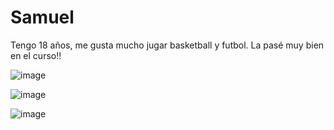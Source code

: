 # Samuel

Tengo 18 años, me gusta mucho jugar basketball y futbol. La pasé muy bien en el curso!!

![image](https://user-images.githubusercontent.com/87658026/126179541-e27e1e02-6b59-445f-ab8b-f575b67ab31d.png)


![image](https://user-images.githubusercontent.com/87658026/126180013-4cf8c789-7a78-4cc1-90b1-5e60b30d4c1a.png)

![image](https://user-images.githubusercontent.com/87658026/126180900-172b3f16-bb3d-470d-bb65-0aa8f62718b3.png)
